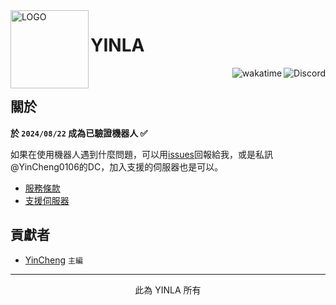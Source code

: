 <img alt="LOGO" src="https://i.imgur.com/Wd1DJY1.png" width="125px" height="125px" align="left" >

# **YINLA**

&nbsp;
<img alt="Discord" src="https://img.shields.io/discord/1031159028505641011?color=blue&label=DISCORD&logo=discord&style=for-the-badge" align="right">
<img src="https://wakatime.com/badge/user/830ee6e5-c894-4b82-bf14-7e55d87afbd4/project/8fa8a374-7442-4dad-979c-7820ba198411.svg?style=for-the-badge"  alt="wakatime" align="right">
## 關於

**於 `2024/08/22` 成為已驗證機器人 ✅**

如果在使用機器人遇到什麼問題，可以用[issues](https://github.com/YINLA-TEAM/YINLA/issues)回報給我，或是私訊@YinCheng0106的DC，加入支援的伺服器也是可以。

- [服務條款](https://hackmd.io/@YinCheng0106/YINLA_TOS)
- [支援伺服器](https://discord.gg/mnCHdBbh65)
## 貢獻者

- [YinCheng](https://github.com/YinCheng0106) `主編`

---
<p align="center">此為 YINLA 所有</p>